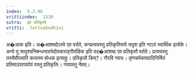 ```yaml
---
index:  5.3.96
vrittiindex:  1530
sutra:  इवे प्रतिकृतौ
vritti:  tattvabodhini 
---
```


अ�आक इति। अ�आशब्दोऽस्वे एव वर्तते, कन्प्रत्ययस्तु प्रतिकृतिरूपे सदृश इति नाऽयं स्वार्थिक इत्येके। अन्ये तु सादृश्यनिबन्धनादभेदोपचाराद्गौर्वाहिक इति वद�आशब्द एव प्रतिकृतौ वर्तते। प्रत्ययस्तु तस्यैवौपचारि कत्वस्य बोधक इत्याहुः। प्रतिकृतौ किम्?। गौरवि गवयः। तृणचर्मकाष्ठादिनिर्मितं प्रतिमाऽपरपर्यायं वस्तु प्रतिकृतिः। गवयस्तु नैवम्।

